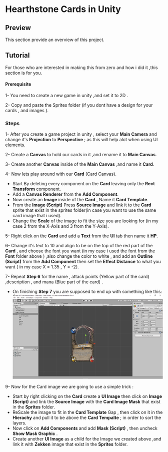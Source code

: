 # Hearthstone Cards in Unity

## Preview
This section provide an overview of this project.

## Tutorial
For those who are interested in making this from zero and how i did it ,this section is for you.
  #### Prerequisite
  1- You need to create a new game in unity ,and set it to 2D .
  
  2- Copy and paste the Sprites folder (if you dont have a design for your cards , and images ).
  
  ### Steps 
  1- After you create a game project in unity , select your **Main Camera** and change it's **Projection** to **Perspective** ; as this will help alot when using UI elements.
  
  2- Create a **Canvas** to hold our cards in it ,and rename it to **Main Canvas**.
  
  3- Create another **Canvas** inside of the **Main Canvas** ,and name it **Card**.
  
  4- Now lets play around with our **Card** (Card Canvas).
  - Start By deleting every component on the **Card** leaving only the **Rect Transform** component.
  - Add a **Canvas Renderer** from the **Add Component**.
  - Now create an **Image** inside of the **Card** , Name it **Card Template**.
  - From the **Image (Script)** Press **Source Image** and link it to the **Card** sprite that exist in the sprites folder(in case you want to use the same card image that i used).
  - Change the **Scale** of the image to fit the size you are looking for (in my case 2 from the X-Axis and 3 from the Y-Axis).
  
  5- Right click on the **Card** and add a **Text** from the **UI** tab then name it **HP**.
  
  6- Change it's text to 10 and align to be on the top of the red part of the **Card** , and choose the font you want (in my case i used the font from the **Font** folder above ) ,also change the color to white , and add an **Outline (Script)** from the **Add Component** then set the **Effect Distance** to what you want ( in my case X = 1.35 , Y = -2).
  
  7- Repeat **Step 6** for the name , attack points (Yellow part of the card) ,description , and mana (Blue part of the card) .
  - On finishing **Step 7** you are supposed to end up with something like this:
  ![](Screenshot_18.png)
  
  9- Now for the Card image we are going to use a simple trick :
  - Start by right clicking on the **Card** create a **UI Image** then click on **Image (Script)** and link the **Source Image** with the **Card Image Mask** that exist in the **Sprites** folder.
  - ReScale the image to fit in the **Card Template** Gap , then click on it in the **Hierachy** and pull it to be above the **Card Tempalte** ; in order to sort the layers.
  - Now click on **Add Components** and add **Mask (Script)** , then uncheck **Show Mask Graphic** .
  - Create another **UI Image** as a child for the Image we created above ,and link it with **Zekken** image that exist in the **Sprites** folder.
  
  
  
  
